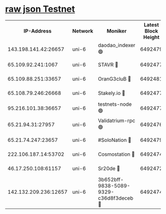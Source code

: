 [raw json Testnet](https://rpc-check.junot.stavr.tech/junot/rpc-junot-result.json)
=


<table><tr><th>IP-Address</th><th>Network</th><th>Moniker</th><th>Latest Block Height</th><th>Earliest Block Height</th><th>Catching Up</th><th>Tx Index</th><th>Voting Power</th><th>Scan Time</th></tr><tr><td>143.198.141.42:26657</td><td>uni-6</td><td>daodao_indexer 🟢</td><td>6492479</td><td>1</td><td>False</td><td>off</td><td>0</td><td>2023-12-28T07:11:12.471390895UTC</td></tr><tr><td>65.109.92.241:1067</td><td>uni-6</td><td>STAVR 🔴</td><td>6492477</td><td>1138541</td><td>False</td><td>on</td><td>6042</td><td>2023-12-28T07:11:02.215934675UTC</td></tr><tr><td>65.109.88.251:33657</td><td>uni-6</td><td>OranG3cluB 🔴</td><td>6492481</td><td>1138541</td><td>False</td><td>on</td><td>11</td><td>2023-12-28T07:11:16.934947674UTC</td></tr><tr><td>65.108.79.246:26668</td><td>uni-6</td><td>Stakely.io 🔴</td><td>6492477</td><td>1570872</td><td>False</td><td>on</td><td>1358933</td><td>2023-12-28T07:11:02.566837535UTC</td></tr><tr><td>95.216.101.38:36657</td><td>uni-6</td><td>testnets-node 🟢</td><td>6492477</td><td>1615130</td><td>False</td><td>on</td><td>0</td><td>2023-12-28T07:11:05.037885240UTC</td></tr><tr><td>65.21.94.31:27957</td><td>uni-6</td><td>Validatrium-rpc 🟢</td><td>6492476</td><td>2943363</td><td>False</td><td>on</td><td>0</td><td>2023-12-28T07:10:57.642551582UTC</td></tr><tr><td>65.21.74.247:23657</td><td>uni-6</td><td>#SoloNation 🔴</td><td>6492479</td><td>5208001</td><td>False</td><td>on</td><td>112</td><td>2023-12-28T07:11:11.549220107UTC</td></tr><tr><td>222.106.187.14:53702</td><td>uni-6</td><td>Cosmostation 🔴</td><td>6492474</td><td>5344501</td><td>False</td><td>on</td><td>110003</td><td>2023-12-28T07:10:55.264472622UTC</td></tr><tr><td>46.17.250.108:61157</td><td>uni-6</td><td>Sr20de 🔴</td><td>6492472</td><td>6419777</td><td>False</td><td>on</td><td>28</td><td>2023-12-28T07:10:49.489837097UTC</td></tr><tr><td>142.132.209.236:12657</td><td>uni-6</td><td>3b652bff-9838-5089-9329-c36d8f3deceb 🔴</td><td>6492474</td><td>6481280</td><td>False</td><td>on</td><td>157563</td><td>2023-12-28T07:10:53.875227900UTC</td></tr></table>